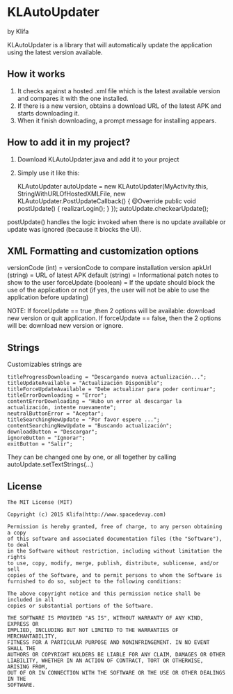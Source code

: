 KLAutoUpdater
===================
by Klifa

KLAutoUpdater is a library that will automatically update the application using the latest version available.

## How it works
1. It checks against a hosted .xml file which is the latest available version and compares it with the one installed.
2. If there is a new version, obtains a download URL of the latest APK and starts downloading it.
3. When it finish downloading, a prompt message for installing appears.

## How to add it in my project?
1. Download KLAutoUpdater.java and add it to your project
2. Simply use it like this:

	KLAutoUpdater autoUpdate = new KLAutoUpdater(MyActivity.this, StringWithURLOfHostedXMLFile, new KLAutoUpdater.PostUpdateCallback() {
            @Override
            public void postUpdate() {
                realizarLogin();
            }
        });
	autoUpdate.checkearUpdate();

postUpdate() handles the logic invoked when there is no update available or update was ignored (because it blocks the UI).

## XML Formatting and customization options

versionCode (int) = versionCode to compare installation version
apkUrl (string) = URL of latest APK
default (string) = Informational patch notes to show to the user
forceUpdate (boolean) = If the update should block the use of the application or not (if yes, the user will not be able to use the application before updating)

NOTE:
If forceUpdate == true ,then 2 options will be available: download new version or quit application.
If forceUpdate == false, then the 2 options will be: download new version or ignore.

## Strings

Customizables strings are

	titleProgressDownloading = "Descargando nueva actualización...";
	titleUpdateAvailable = "Actualización Disponible";
	titleForceUpdateAvailable = "Debe actualizar para poder continuar";
	titleErrorDownloading = "Error";
	contentErrorDownloading = "Hubo un error al descargar la actualización, intente nuevamente";
	neutralButtonError = "Aceptar";
	titleSearchingNewUpdate = "Por favor espere ...";
	contentSearchingNewUpdate = "Buscando actualización";
	downloadButton = "Descargar";
	ignoreButton = "Ignorar";
	exitButton = "Salir";

They can be changed one by one, or all together by calling autoUpdate.setTextStrings(...) 


## License

    The MIT License (MIT)

    Copyright (c) 2015 Klifa(http://www.spacedevuy.com)

    Permission is hereby granted, free of charge, to any person obtaining a copy
    of this software and associated documentation files (the "Software"), to deal
    in the Software without restriction, including without limitation the rights
    to use, copy, modify, merge, publish, distribute, sublicense, and/or sell
    copies of the Software, and to permit persons to whom the Software is
    furnished to do so, subject to the following conditions:

    The above copyright notice and this permission notice shall be included in all
    copies or substantial portions of the Software.

    THE SOFTWARE IS PROVIDED "AS IS", WITHOUT WARRANTY OF ANY KIND, EXPRESS OR
    IMPLIED, INCLUDING BUT NOT LIMITED TO THE WARRANTIES OF MERCHANTABILITY,
    FITNESS FOR A PARTICULAR PURPOSE AND NONINFRINGEMENT. IN NO EVENT SHALL THE
    AUTHORS OR COPYRIGHT HOLDERS BE LIABLE FOR ANY CLAIM, DAMAGES OR OTHER
    LIABILITY, WHETHER IN AN ACTION OF CONTRACT, TORT OR OTHERWISE, ARISING FROM,
    OUT OF OR IN CONNECTION WITH THE SOFTWARE OR THE USE OR OTHER DEALINGS IN THE
    SOFTWARE.